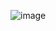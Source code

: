 ![image](https://github.com/Jose-dos-Santos/bertoti/blob/main/Padr%C3%B5es%20de%20Projetos/Composite/Composite.drawio.png)


